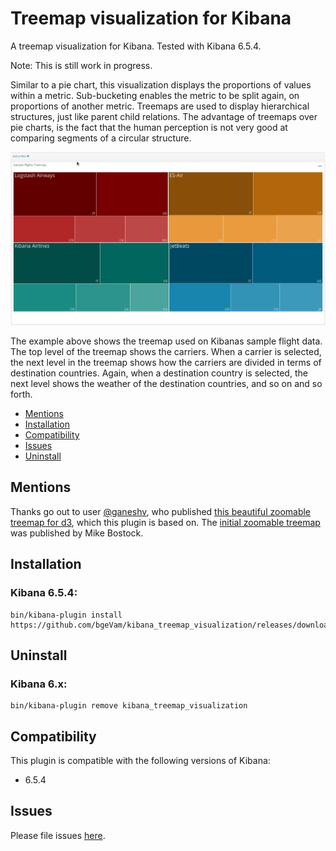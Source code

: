 # Treemap visualization for Kibana

A treemap visualization for Kibana. Tested with Kibana 6.5.4.

Note: This is still work in progress.

Similar to a pie chart, this visualization displays the proportions of values within a metric. 
Sub-bucketing enables the metric to be split again, on proportions of another metric.
Treemaps are used to display hierarchical structures, just like parent child relations. 
The advantage of treemaps over pie charts, is the fact that the human perception is not very good at comparing segments of a circular structure.

![image](public/images/preview.gif)

The example above shows the treemap used on Kibanas sample flight data. 
The top level of the treemap shows the carriers.
When a carrier is selected, the next level in the treemap shows how the carriers are divided in terms of destination countries.
Again, when a destination country is selected, the next level shows the weather of the destination countries, and so on and so forth.

- [Mentions](#mentions)
- [Installation](#installation)
- [Compatibility](#compatibility)
- [Issues](#issues)
- [Uninstall](#uninstall)
<!--- - [Usage](#usage) --->
<!--- - [Options](#options) ---> 

## Mentions

Thanks go out to user [@ganeshv](https://github.com/ganeshv), who published [this beautiful zoomable treemap for d3](http://bl.ocks.org/ganeshv/6a8e9ada3ab7f2d88022), which this plugin is based on. 
The [initial zoomable treemap](https://bost.ocks.org/mike/treemap/) was published by Mike Bostock.

## Installation

### Kibana 6.5.4:

```
bin/kibana-plugin install https://github.com/bgeVam/kibana_treemap_visualization/releases/download/v6.5.4/kibana_treemap_visualization.zip
```

## Uninstall

### Kibana 6.x:

```
bin/kibana-plugin remove kibana_treemap_visualization
```


## Compatibility
This plugin is compatible with the following versions of Kibana:

* 6.5.4

## Issues
Please file issues [here](https://github.com/bgeVam/kibana_treemap_visualization/issues).
